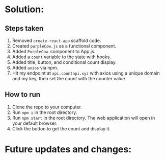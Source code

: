 # Solution:

## Steps taken
1. Removed `create-react-app` scaffold code.
2. Created `purpleCow.js` as a functional component.
3. Added `PurpleCow `component to App.js.
4. Added a `count` variable to the state with hooks.
5. Added title, button, and conditional count display.
6. Added `axios` via npm.
7. Hit my endpoint at `api.countapi.xyz` with axios using a unique domain and my key, then set the count with the counter value.

## How to run
1. Clone the repo to your computer.
2. Run `npm i` in the root directory.
3. Run `npm start` in the root directory. The web application will open in your default browser.
4. Click the button to get the count and display it.

# Future updates and changes: